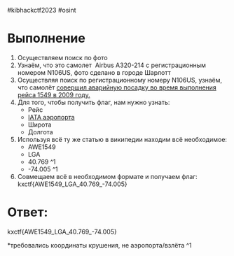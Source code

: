 #kibhackctf2023 #osint
# Выполнение
1. Осуществляем поиск по фото
2. Узнаём, что это самолет  Airbus A320-214 с регистрационным номером N106US, фото сделано в городе Шарлотт
3. Осуществляя поиск по регистрационному номеру N106US, узнаём, что самолёт [совершил аварийную посадку во время выполнения рейса 1549 в 2009 году.](https://en.wikipedia.org/wiki/US_Airways_Flight_1549) 
4. Для того, чтобы получить флаг, нам нужно узнать:
	- Рейс
	- [IATA аэропорта](https://en.wikipedia.org/wiki/IATA_airport_code) 
	- Широта
	- Долгота
5. Используя всё ту же статью в википедии находим всё необходимое:
	- AWE1549
	- LGA
	- 40.769 ^1
	- -74.005 ^1
6. Совмещаем всё в необходимом формате и получаем флаг: kxctf{AWE1549_LGA_40.769_-74.005}

# Ответ:
kxctf{AWE1549_LGA_40.769_-74.005}

*требовались координаты крушения, не аэропорта/взлёта ^1